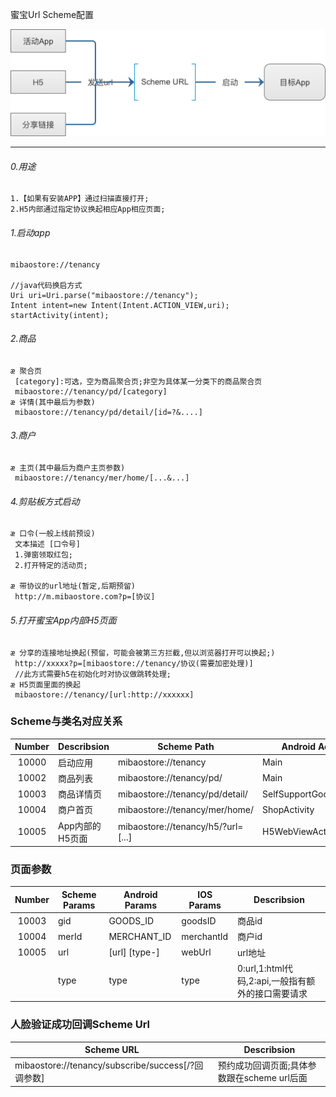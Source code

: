蜜宝Url Scheme配置

![images](/docs/images/url_scheme_start_type.png)

-------
###### 0.用途
```text
1.【如果有安装APP】通过扫描直接打开;
2.H5内部通过指定协议换起相应App相应页面;
```
###### 1.启动app
```text
mibaostore://tenancy

//java代码换启方式
Uri uri=Uri.parse("mibaostore://tenancy");  
Intent intent=new Intent(Intent.ACTION_VIEW,uri);  
startActivity(intent);
```
###### 2.商品
```text
æ 聚合页
 [category]:可选，空为商品聚合页;非空为具体某一分类下的商品聚合页
 mibaostore://tenancy/pd/[category]
æ 详情(其中最后为参数)
 mibaostore://tenancy/pd/detail/[id=?&....]
```
###### 3.商户
```text
æ 主页(其中最后为商户主页参数)
 mibaostore://tenancy/mer/home/[...&...]
```
###### 4.剪贴板方式启动
```text
æ 口令(一般上线前预设)
 文本描述 [口令号]
 1.弹窗领取红包;
 2.打开特定的活动页;

æ 带协议的url地址(暂定,后期预留)
 http://m.mibaostore.com?p=[协议]
```
###### 5.打开蜜宝App内部H5页面
```text
æ 分享的连接地址换起(预留，可能会被第三方拦截,但以浏览器打开可以换起;)
 http://xxxxx?p=[mibaostore://tenancy/协议(需要加密处理)]
 //此方式需要h5在初始化时对协议做跳转处理;
æ H5页面里面的换起
 mibaostore://tenancy/[url:http://xxxxxx]
```

### Scheme与类名对应关系
| Number | Describsion     | Scheme Path                        | Android Activity Name           | IOS Controller Name                         |
|:------:|-----------------|------------------------------------|---------------------------------|---------------------------------------------|
|  10000 | 启动应用        | mibaostore://tenancy               | Main                            | DB_HomePageTopScrollController              |
|  10002 | 商品列表        | mibaostore://tenancy/pd/           | Main                            | DB_HomePageTopScrollController              |
|  10003 | 商品详情页      | mibaostore://tenancy/pd/detail/    | SelfSupportGoodsDetailsActivity | DBProject.DB_GoodsDetailController          |
|  10004 | 商户首页        | mibaostore://tenancy/mer/home/     | ShopActivity                    | DBProject.DB_HomePageShopHomePageController |
|  10005 | App内部的H5页面 | mibaostore://tenancy/h5/?url=[...] | H5WebViewActivity               | DBProject.DB_CommonWebViewController        |

### 页面参数
| Number | Scheme Params | Android Params | IOS Params | Describsion                                       |
|:------:|---------------|----------------|------------|---------------------------------------------------|
|  10003 | gid           | GOODS_ID       | goodsID    | 商品id                                            |
|  10004 | merId         | MERCHANT_ID    | merchantId | 商户id                                            |
|  10005 | url           | [url] [type-]  | webUrl     | url地址                                           |
|        | type          | type           | type       | 0:url,1:html代码,2:api,一般指有额外的接口需要请求 |

### 人脸验证成功回调Scheme Url
| Scheme URL                                         | Describsion                                 |
|----------------------------------------------------|---------------------------------------------|
| mibaostore://tenancy/subscribe/success[/?回调参数] | 预约成功回调页面;具体参数跟在scheme url后面 |